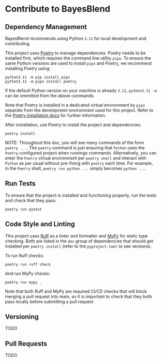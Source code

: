 # Contribute to BayesBlend

## Dependency Management

BayesBlend recommends using Python `3.11` for local development and contributing.

This project uses [Poetry](https://python-poetry.org/) to manage dependencies. Poetry needs to be installed first, which requires the command line utility `pipx`. 
To ensure the same Python versions are used to install `pipx` and Poetry, we recommend installing Poetry using:

```
python3.11 -m pip install pipx
python3.11 -m pipx install poetry
```

If the default Python version on your machine is already `3.11`, `python3.11 -m` can be ommitted from the
above commands.

Note that Poetry is installed in a dedicated virtual environment by `pipx` separate from the development environment used for this project. Refer to the [Poetry installation docs](https://python-poetry.org/docs/#installing-with-pipx) for further information. 

After installation, use Poetry to install the project and dependencies: 

```
poetry install
```

NOTE: Throughout this doc, you will see many commands of the form `poetry ...`. The `poetry` command is just ensuring that `Python` uses the `Poetry`-configured project when runnings commands. Alternatively, you can enter the `Poetry` virtual environment per `poetry shell` and interact with `Python` as per usual without pre-fixing with `poetry` each time. For example, in the `Poetry` shell, `poetry run python ...` simply becomes `python ...`. 

## Run Tests

To ensure that the project is installed and functioning properly, run the tests and check that they pass:

```
poetry run pytest
```

## Code Style and Linting

This project uses [Ruff](https://github.com/astral-sh/ruff) as a linter and formatter and [MyPy](https://mypy-lang.org/) for static type checking. Both are listed in the `dev` group of dependencies that should get installed per `poetry install` (refer to the `pyproject.toml` to see versions). 

To run Ruff checks: 

```
poetry run ruff check
```

And run MyPy checks: 

```
poetry run mypy .
```

Note that both Ruff and MyPy are required CI/CD checks that will block merging a pull request into main, so it is important to check that they both pass locally before submitting a pull request. 

## Versioning

TODO

## Pull Requests

TODO
